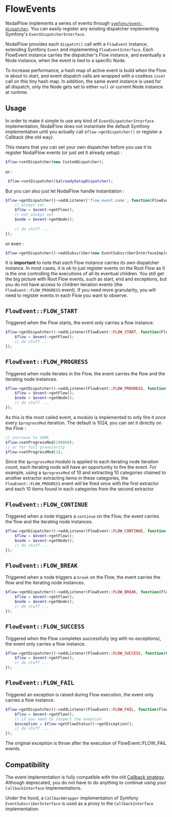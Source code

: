 # FlowEvents

NodalFlow implements a series of events through [`symfony/event-dispatcher`](https://symfony.com/doc/current/components/event_dispatcher.html). You can easily register any existing dispatcher implementing Symfony's `EventDispatcherInterface`.

NodalFlow provides each `dispatch()` call with a `FlowEvent` instance, extending Symfony `Event` and implementing `FlowEventInterface`. Each FlowEvent instance carries the dispatcher's Flow instance, and eventually a Node instance, when the event is tied to a specific Node.

To increase performance, a hash map of active event is build when the Flow is about to start, and event dispatch calls are wrapped with a costless `isset` call on this tiny hash map.
In addition, the same event instance is used for all dispatch, only the Node gets set to either `null` or current Node instance at runtime.

## Usage

In order to make it simple to use any kind of `EventDispatcherInterface` implementation, NodalFlow does not instantiate the default Symfony implementation until you actually call `$flow->getDispatcher()` or register a Callback (the old way). 

This means that you can set your own dispatcher before you use it to register NodalFlow events (or just set it already setup) :

```php
$flow->setDispatcher(new CustomDispatcher);
```

or : 

```php
 $flow->setDispatcher($alreadySetupDispatcher);
```
  
But you can also just let NodalFlow handle instantiation :

```php
$flow->getDispatcher()->addListener('flow.event.name', function(FlowEventInterface $event) {
    // always set 
    $flow = $event->getFlow();
    // not always set
    $node = $event->getNode();
    
    // do stuff ...
});
```

or even : 

```php
$flow->getDispatcher()->addSubscriber(new EventSubscriberInterfaceImplementation());
```

It is **important** to note that _each_ Flow instance carries _its own_ dispatcher instance. In most cases, it is ok to just register events on the Root Flow as it is the one controlling the executions of all its eventual children. You still get the big picture with Root Flow events, such as start, end and exceptions, but you do not have access to children iteration events (the `FlowEvent::FLOW_PROGRESS` event).
If you need more granularity, you will need to register events in each Flow you want to observe.

## `FlowEvent::FLOW_START`

Triggered when the Flow starts, the event only carries a flow instance.

```php
$flow->getDispatcher()->addListener(FlowEvent::FLOW_START, function(FlowEventInterface $event) {
    $flow = $event->getFlow();
    // do stuff ...
});
```

## `FlowEvent::FLOW_PROGRESS`

Triggered when node iterates in the Flow, the event carries the flow and the iterating node instances. 

```php
$flow->getDispatcher()->addListener(FlowEvent::FLOW_PROGRESS, function(FlowEventInterface $event) {
    $flow = $event->getFlow();
    $node = $event->getNode();
    // do stuff ...
});
```

As this is the most called event, a modulo is implemented to only fire it once every `$progressMod` iteration. The default is 1024, you can set it directly on the Flow :

```php
// increase to 100k
$flow->setProgressMod(100000);
// or for full granularity
$flow->setProgressMod(1);
```

Since the `$progressMod` modulo is applied to each iterating node iteration count, each iterating node will have an opportunity to fire the event. 
For example, using a `$progressMod` of 10 and extracting 10 categories chained to another extractor extracting items in these categories, the `FlowEvent::FLOW_PROGRESS` event will be fired once with the first extractor and each 10 items found in each categories from the second extractor.

## `FlowEvent::FLOW_CONTINUE`

Triggered when a node triggers a `continue` on the Flow, the event carries the flow and the iterating node instances. 

```php
$flow->getDispatcher()->addListener(FlowEvent::FLOW_CONTINUE, function(FlowEventInterface $event) {
    $flow = $event->getFlow();
    $node = $event->getNode();
    // do stuff ...
});
```

## `FlowEvent::FLOW_BREAK`

Triggered when a node triggers a `break` on the Flow, the event carries the flow and the iterating node instances. 

```php
$flow->getDispatcher()->addListener(FlowEvent::FLOW_BREAK, function(FlowEventInterface $event) {
    $flow = $event->getFlow();
    $node = $event->getNode();
    // do stuff ...
});
```

## `FlowEvent::FLOW_SUCCESS`

Triggered when the Flow completes successfully (eg with no exceptions), the event only carries a flow instance.

```php
$flow->getDispatcher()->addListener(FlowEvent::FLOW_SUCCESS, function(FlowEventInterface $event) {
    $flow = $event->getFlow();
    // do stuff ...
});
```

## `FlowEvent::FLOW_FAIL`

Triggered an exception is raised during Flow execution, the event only carries a flow instance.

```php
$flow->getDispatcher()->addListener(FlowEvent::FLOW_FAIL, function(FlowEventInterface $event) {
    $flow = $event->getFlow();
    // if you need to inspect the exeption 
    $exception = $flow->getFlowStatus()->getException();
    // do stuff ...
});
```

The original exception is throw after the execution of FlowEvent::FLOW_FAIL events.

## Compatibility

The event implementation is fully compatible with the old [Callback strategy](callbacks.md). Although deprecated, you do not have to do anything to continue using your `CallbackInterface` implementations.

Under the hood, a `CallbackWrapper` implementation of Symfony `EventSubscriberInterface` is used as a proxy to the `CallbackInterface` implementation.
